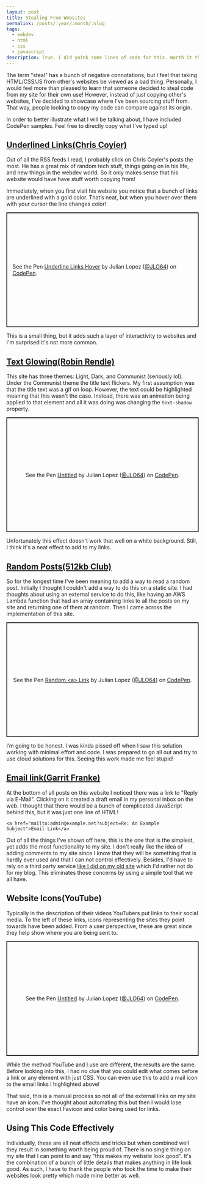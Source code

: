 ```yaml
---
layout: post
title: Stealing From Websites
permalink: /posts/:year/:month/:slug
tags:
  - webdev
  - html
  - css
  - javascript
description: True, I did yoink some lines of code for this. Worth it though!
---
```


The term "steal" has a bunch of negative connotations, but I feel that taking HTML/CSS/JS from other's websites be viewed as a bad thing. Personally, I would feel more than pleased to learn that someone decided to steal code from my site for their own use! However, instead of just copying other's websites, I've decided to showcase where I've been sourcing stuff from. That way, people looking to copy my code can compare against its origin.

In order to better illustrate what I will be talking about, I have included CodePen samples. Feel free to directly copy what I've typed up!

## [Underlined Links(Chris Coyier)](https://chriscoyier.net/)

Out of all the RSS feeds I read, I probably click on Chris Coyier's posts the most. He has a great mix of random tech stuff, things going on in his life, and new things in the webdev world. So it only makes sense that his website would have have stuff worth copying from!

Immediately, when you first visit his website you notice that a bunch of links are underlined with a gold color. That’s neat, but when you hover over them with your cursor the line changes color! 

<p class="codepen" data-height="300" data-theme-id="dark" data-default-tab="css,result" data-slug-hash="eYxqWdb" data-user="JLO64" style="height: 300px; box-sizing: border-box; display: flex; align-items: center; justify-content: center; border: 2px solid; margin: 1em 0; padding: 1em;">
  <span>See the Pen <a href="https://codepen.io/JLO64/pen/eYxqWdb">
  Underline Links Hover</a> by Julian Lopez (<a href="https://codepen.io/JLO64">@JLO64</a>)
  on <a href="https://codepen.io">CodePen</a>.</span>
</p>
<script async src="https://cpwebassets.codepen.io/assets/embed/ei.js"></script>

This is a small thing, but it adds such a layer of interactivity to websites and I'm surprised it's not more common.

## [Text Glowing(Robin Rendle)](https://robinrendle.com/)

This site has three themes: Light, Dark, and Communist (seriously lol). Under the Communist theme the title text flickers. My first assumption was that the title text was a gif on loop. However, the text could be highlighted meaning that this wasn't the case. Instead, there was an animation being applied to that element and all it was doing was changing the `text-shadow` property.

<p class="codepen" data-height="300" data-theme-id="dark" data-default-tab="css,result" data-slug-hash="KKJOmQG" data-user="JLO64" style="height: 300px; box-sizing: border-box; display: flex; align-items: center; justify-content: center; border: 2px solid; margin: 1em 0; padding: 1em;">
  <span>See the Pen <a href="https://codepen.io/JLO64/pen/KKJOmQG">
  Untitled</a> by Julian Lopez (<a href="https://codepen.io/JLO64">@JLO64</a>)
  on <a href="https://codepen.io">CodePen</a>.</span>
</p>
<script async src="https://cpwebassets.codepen.io/assets/embed/ei.js"></script>

Unfortunately this effect doesn't work that well on a white background. Still, I think it's a neat effect to add to my links.

## [Random Posts(512kb Club)](https://512kb.club/)

So for the longest time I've been meaning to add a way to read a random post. Initially I thought I couldn't add a way to do this on a static site. I had thoughts about using an external service to do this, like having an AWS Lambda function that had an array containing links to all the posts on my site and returning one of them at random. Then I came across the implementation of this site.

<p class="codepen" data-height="300" data-theme-id="dark" data-default-tab="js,result" data-slug-hash="oNmKVBW" data-user="JLO64" style="height: 300px; box-sizing: border-box; display: flex; align-items: center; justify-content: center; border: 2px solid; margin: 1em 0; padding: 1em;">
  <span>See the Pen <a href="https://codepen.io/JLO64/pen/oNmKVBW">
  Random &lt;a&gt; Link</a> by Julian Lopez (<a href="https://codepen.io/JLO64">@JLO64</a>)
  on <a href="https://codepen.io">CodePen</a>.</span>
</p>
<script async src="https://cpwebassets.codepen.io/assets/embed/ei.js"></script>

I’m going to be honest. I was kinda pissed off when I saw this solution working with minimal effort and code. I was prepared to go all out and try to use cloud solutions for this. Seeing this work made me feel stupid!

## [Email link(Garrit Franke)](https://garrit.xyz/)

At the bottom of all posts on this website I noticed there was a link to "Reply via E-Mail". Clicking on it created a draft email in my personal inbox on the web. I thought that there would be a bunch of complicated JavaScript behind this, but it was just one line of HTML!

```
<a href="mailto:admin@example.net?subject=Re: An Example Subject">Email Link</a>
```

Out of all the things I've shown off here, this is the one that is the simplest, yet adds the most functionality to my site. I don't really like the idea of adding comments to my site since I know that they will be something that is hardly ever used and that I can not control effectively. Besides, I'd have to rely on a third party service [like I did on my old site](2023-12-9-Bringing-My-Old-Website-Back-From-The-Dead.md) which I'd rather not do for my blog. This eliminates those concerns by using a simple tool that we all have.

## Website Icons(YouTube)
Typically in the description of their videos YouTubers put links to their social media. To the left of these links, icons representing the sites they point towards have been added. From a user perspective, these are great since they help show where you are being sent to.

<p class="codepen" data-height="300" data-theme-id="dark" data-default-tab="css,result" data-slug-hash="YzBmgxY" data-user="JLO64" style="height: 300px; box-sizing: border-box; display: flex; align-items: center; justify-content: center; border: 2px solid; margin: 1em 0; padding: 1em;">
  <span>See the Pen <a href="https://codepen.io/JLO64/pen/YzBmgxY">
  Untitled</a> by Julian Lopez (<a href="https://codepen.io/JLO64">@JLO64</a>)
  on <a href="https://codepen.io">CodePen</a>.</span>
</p>
<script async src="https://cpwebassets.codepen.io/assets/embed/ei.js"></script>

 While the method YouTube and I use are different, the results are the same. Before looking into this, I had no clue that you could edit what comes before a link or any element with just CSS. You can even use this to add a mail icon to the email links I highlighted above!

That said, this is a manual process so not all of the external links on my site have an icon. I've thought about automating this but then I would lose control over the exact Favicon and color being used for links. 

## Using This Code Effectively

Individually, these are all neat effects and tricks but when combined well they result in something worth being proud of. There is no single thing on my site that I can point to and say "this makes my website look good". It's the combination of a bunch of little details that makes anything in life look good. As such, I have to thank the people who took the time to make their websites look pretty which made mine better as well.